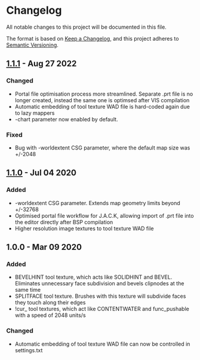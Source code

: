 # Changelog
All notable changes to this project will be documented in this file.

The format is based on [Keep a Changelog](https://keepachangelog.com/en/1.0.0/),
and this project adheres to [Semantic Versioning](https://semver.org/spec/v2.0.0.html).

## [1.1.1] - Aug 27 2022
### Changed
- Portal file optimisation process more streamlined. Separate .prt file is no longer created, instead the same one is optimsed after VIS compilation
- Automatic embedding of tool texture WAD file is hard-coded again due to lazy mappers
- -chart parameter now enabled by default.

### Fixed
- Bug with -worldextent CSG parameter, where the default map size was +/-2048

## [1.1.0] - Jul 04 2020
### Added
- -worldextent CSG parameter. Extends map geometry limits beyond +/-32768
- Optimised portal file workflow for J.A.C.K, allowing import of .prt file into the editor directly after BSP compilation
- Higher resolution image textures to tool texture WAD file

## 1.0.0 - Mar 09 2020
### Added
- BEVELHINT tool texture, which acts like SOLIDHINT and BEVEL. Eliminates unnecessary face subdivision and bevels clipnodes at the same time
- SPLITFACE tool texture. Brushes with this texture will subdivide faces they touch along their edges
- !cur\_ tool textures, which act like CONTENTWATER and func\_pushable with a speed of 2048 units/s
### Changed
- Automatic embedding of tool texture WAD file can now be controlled in settings.txt

[1.1.1]: https://github.com/seedee/SDHLT/compare/v1.1.0...v1.1.1
[1.1.0]: https://github.com/seedee/SDHLT/releases/tag/v1.1.0
